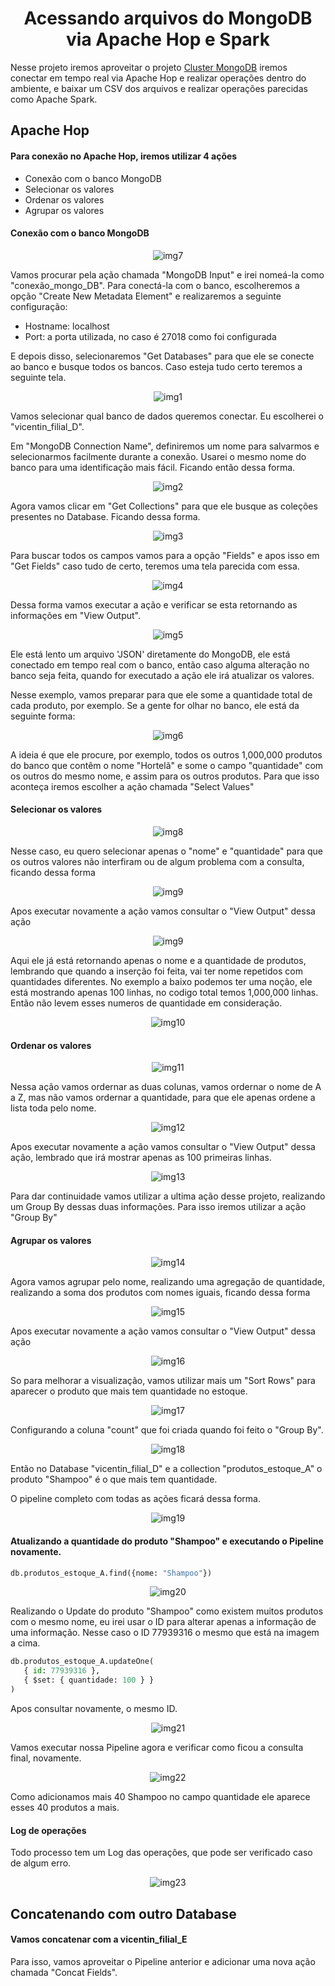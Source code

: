 <h1 align="center">Acessando arquivos do MongoDB via Apache Hop e Spark</h1>
<p>Nesse projeto iremos aproveitar o projeto <a href="https://github.com/mateusvicentin/cluster-mongodb" target="_blank">Cluster MongoDB</a> iremos conectar em tempo real via Apache Hop e realizar operações dentro do ambiente, e baixar um CSV dos arquivos e realizar operações parecidas como Apache Spark.</p>

<h2>Apache Hop</h2>
<h4>Para conexão no Apache Hop, iremos utilizar 4 ações</h4>
<ul>
  <li>Conexão com o banco MongoDB</li>
  <li>Selecionar os valores</li>
  <li>Ordenar os valores</li>
  <li>Agrupar os valores</li>
</ul>


<h4>Conexão com o banco MongoDB</h4>
<p align="center">
  <img src="https://github.com/mateusvicentin/apache-hop-e-spark/assets/31457038/04486684-de4d-4ec1-9cbd-026af608f3a0" alt="img7">
</p>
<p>Vamos procurar pela ação chamada "MongoDB Input" e irei nomeá-la como "conexão_mongo_DB". Para conectá-la com o banco, escolheremos a opção "Create New Metadata Element" e realizaremos a seguinte configuração:</p>
<ul>
  <li>Hostname: localhost</li>
  <li>Port: a porta utilizada, no caso é 27018 como foi configurada</li>
</ul>
<p>E depois disso, selecionaremos "Get Databases" para que ele se conecte ao banco e busque todos os bancos. Caso esteja tudo certo teremos a seguinte tela.</p>
<p align="center">
  <img src="https://github.com/mateusvicentin/apache-hop-e-spark/assets/31457038/e5888f60-f8c4-4e79-9283-6a0e88c73c1f" alt="img1">
</p>
<p>Vamos selecionar qual banco de dados queremos conectar. Eu escolherei o "vicentin_filial_D".</p>
<p>Em "MongoDB Connection Name", definiremos um nome para salvarmos e selecionarmos facilmente durante a conexão. Usarei o mesmo nome do banco para uma identificação mais fácil. Ficando então dessa forma.</p>
<p align="center">
  <img src="https://github.com/mateusvicentin/apache-hop-e-spark/assets/31457038/48ccc99e-7b7f-4996-bb42-2ee5fd11eb37" alt="img2">
</p>
<p>Agora vamos clicar em "Get Collections" para que ele busque as coleções presentes no Database. Ficando dessa forma.</p>
<p align="center">
  <img src="https://github.com/mateusvicentin/apache-hop-e-spark/assets/31457038/606d03bd-46fa-465f-85f5-a247818265c3" alt="img3">
</p>
<p>Para buscar todos os campos vamos para a opção "Fields" e apos isso em "Get Fields" caso tudo de certo, teremos uma tela parecida com essa.</p>
<p align="center">
  <img src="https://github.com/mateusvicentin/apache-hop-e-spark/assets/31457038/ebd42879-8298-42cb-b2f2-60029db426c6" alt="img4">
</p>
<p>Dessa forma vamos executar a ação e verificar se esta retornando as informações em "View Output".</p>
<p align="center">
  <img src="https://github.com/mateusvicentin/apache-hop-e-spark/assets/31457038/25f6ba2a-03bd-444a-bc81-79a5368a1522" alt="img5">
</p>
<p>Ele está lento um arquivo 'JSON' diretamente do MongoDB, ele está conectado em tempo real com o banco, então caso alguma alteração no banco seja feita, quando for executado a ação ele irá atualizar os valores.</p>
<p>Nesse exemplo, vamos preparar para que ele some a quantidade total de cada produto, por exemplo. Se a gente for olhar no banco, ele está da seguinte forma:</p>
<p align="center">
  <img src="https://github.com/mateusvicentin/apache-hop-e-spark/assets/31457038/93c5fae3-9ec5-4d46-b4bb-d7b39ba6a9a6" alt="img6">
</p>
<p>A ideia é que ele procure, por exemplo, todos os outros 1,000,000 produtos do banco que contêm o nome "Hortelã" e some o campo "quantidade" com os outros do mesmo nome, e assim para os outros produtos. Para que isso aconteça iremos escolher a ação chamada "Select Values"</p>

<h4>Selecionar os valores</h4>
<p align="center">
  <img src="https://github.com/mateusvicentin/apache-hop-e-spark/assets/31457038/74feb58e-a817-45ca-819f-54347fa2f9d1" alt="img8">
</p>
<p>Nesse caso, eu quero selecionar apenas o "nome" e "quantidade" para que os outros valores não interfiram ou de algum problema com a consulta, ficando dessa forma</p>
<p align="center">
  <img src="https://github.com/mateusvicentin/apache-hop-e-spark/assets/31457038/13178574-37b2-4b32-a6b5-3ca79d144e3d" alt="img9">
</p>
<p>Apos executar novamente a ação vamos consultar o "View Output" dessa ação</p>
<p align="center">
  <img src="https://github.com/mateusvicentin/apache-hop-e-spark/assets/31457038/de6f553a-27b8-4231-812d-e1e410064c70" alt="img9">
</p>
<p>Aqui ele já está retornando apenas o nome e a quantidade de produtos, lembrando que quando a inserção foi feita, vai ter nome repetidos com quantidades diferentes. No exemplo a baixo podemos ter uma noção, ele está mostrando apenas 100 linhas, no codigo total temos 1,000,000 linhas. Então não levem esses numeros de quantidade em consideração.</p>
<p align="center">
  <img src="https://github.com/mateusvicentin/apache-hop-e-spark/assets/31457038/cb714081-9482-4479-83f5-94674477efea" alt="img10">
</p>
<h4>Ordenar os valores</h4>
<p align="center">
  <img src="https://github.com/mateusvicentin/apache-hop-e-spark/assets/31457038/96cf0ab5-f64d-471a-b717-291faf5e107f" alt="img11">
</p>
<p>Nessa ação vamos ordernar as duas colunas, vamos ordernar o nome de A a Z, mas não vamos ordernar a quantidade, para que ele apenas ordene a lista toda pelo nome.</p>
<p align="center">
  <img src="https://github.com/mateusvicentin/apache-hop-e-spark/assets/31457038/b2a87ead-9a92-4af4-b98c-f7aadf59ed00" alt="img12">
</p>
<p>Apos executar novamente a ação vamos consultar o "View Output" dessa ação, lembrado que irá mostrar apenas as 100 primeiras linhas.</p>
<p align="center">
  <img src="https://github.com/mateusvicentin/apache-hop-e-spark/assets/31457038/9954002c-32f5-4b81-8776-914dcaae212e" alt="img13">
</p>
<p>Para dar continuidade vamos utilizar a ultima ação desse projeto, realizando um Group By dessas duas informações. Para isso iremos utilizar a ação "Group By"</p>
<h4>Agrupar os valores</h4>
<p align="center">
  <img src="https://github.com/mateusvicentin/apache-hop-e-spark/assets/31457038/e5f7ef7c-d118-43b7-ab20-385b95b38612" alt="img14">
</p>
<p>Agora vamos agrupar pelo nome, realizando uma agregação de quantidade, realizando a soma dos produtos com nomes iguais, ficando dessa forma</p>
<p align="center">
  <img src="https://github.com/mateusvicentin/apache-hop-e-spark/assets/31457038/6dcda093-fb3c-4f30-a609-bfdb9dca96a0" alt="img15">
</p>
<p>Apos executar novamente a ação vamos consultar o "View Output" dessa ação</p>
<p align="center">
  <img src="https://github.com/mateusvicentin/apache-hop-e-spark/assets/31457038/f34c3234-f75c-46b9-bc88-df75a511ab0a" alt="img16">
</p>
<p>So para melhorar a visualização, vamos utilizar mais um "Sort Rows" para aparecer o produto que mais tem quantidade no estoque.</p>
<p align="center">
  <img src="https://github.com/mateusvicentin/apache-hop-e-spark/assets/31457038/49a76f8a-8f5b-42b8-9cdd-62ecc3798498" alt="img17">
</p>
<p>Configurando a coluna "count" que foi criada quando foi feito o "Group By".</p>
<p align="center">
  <img src="https://github.com/mateusvicentin/apache-hop-e-spark/assets/31457038/5d4b4823-ba4b-4033-8708-cd9dab17fc67" alt="img18">
</p>
<p>Então no Database "vicentin_filial_D" e a collection "produtos_estoque_A" o produto "Shampoo" é o que mais tem quantidade.</p>
<p>O pipeline completo com todas as ações ficará dessa forma.</p>
<p align="center">
  <img src="https://github.com/mateusvicentin/apache-hop-e-spark/assets/31457038/2cebedbb-ad52-47cf-a484-ef4dcac38f55" alt="img19">
</p>
<h4>Atualizando a quantidade do produto "Shampoo" e executando o Pipeline novamente.</h4>

```python
db.produtos_estoque_A.find({nome: "Shampoo"})
```
<p align="center">
  <img src="https://github.com/mateusvicentin/apache-hop-e-spark/assets/31457038/0fe96945-41a7-42e9-aa1c-1a26c052f10d" alt="img20">
</p>
<p>Realizando o Update do produto "Shampoo" como existem muitos produtos com o mesmo nome, eu irei usar o ID para alterar apenas a informação de uma informação. Nesse caso o ID 77939316 
o mesmo que está na imagem a cima.</p>

```python
db.produtos_estoque_A.updateOne(
   { id: 77939316 },
   { $set: { quantidade: 100 } }
)
```
<p>Apos consultar novamente, o mesmo ID.</p>
<p align="center">
  <img src="https://github.com/mateusvicentin/apache-hop-e-spark/assets/31457038/a23f5107-8874-43d0-91b1-f1ee3b8e14d2" alt="img21">
</p>
<p>Vamos executar nossa Pipeline agora e verificar como ficou a consulta final, novamente.</p>
<p align="center">
  <img src="https://github.com/mateusvicentin/apache-hop-e-spark/assets/31457038/c24fc306-421a-4787-9566-e9442cb48687" alt="img22">
</p>
<p>Como adicionamos mais 40 Shampoo no campo quantidade ele aparece esses 40 produtos a mais.</p>

<h4>Log de operações</h4>
<p>Todo processo tem um Log das operações, que pode ser verificado caso de algum erro.</p>
<p align="center">
  <img src="https://github.com/mateusvicentin/apache-hop-e-spark/assets/31457038/eb7d522a-41a1-4531-b6d6-31105c1f3913" alt="img23">
</p>
<h2>Concatenando com outro Database</h2>
<h4>Vamos concatenar com a vicentin_filial_E</h4>
<p>Para isso, vamos aproveitar o Pipeline anterior e adicionar uma nova ação chamada "Concat Fields".</p>


